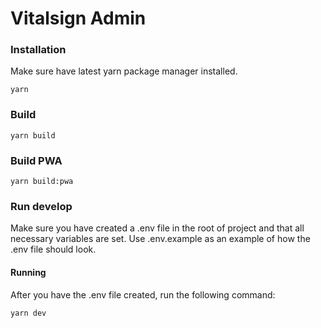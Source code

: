 # Vitalsign Admin


### Installation
Make sure have latest yarn package manager installed.
```
yarn
```

### Build
```
yarn build
```

### Build PWA
```
yarn build:pwa
```


### Run develop

Make sure you have created a .env file in the root of project and that all necessary variables are set.
Use .env.example as an example of how the .env file should look.

#### Running
After you have the .env file created, run the following command:
```
yarn dev
```
